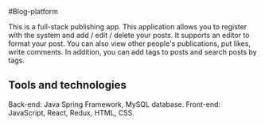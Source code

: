 #Blog-platform

This is a full-stack publishing app. This application allows you to register with the system and add / edit / delete your posts. It supports an editor to format your post. You can also view other people's publications, put likes, write comments. In addition, you can add tags to posts and search posts by tags.

## Tools and technologies

Back-end: Java Spring Framework, MySQL database.
Front-end: JavaScript, React, Redux, HTML, CSS.